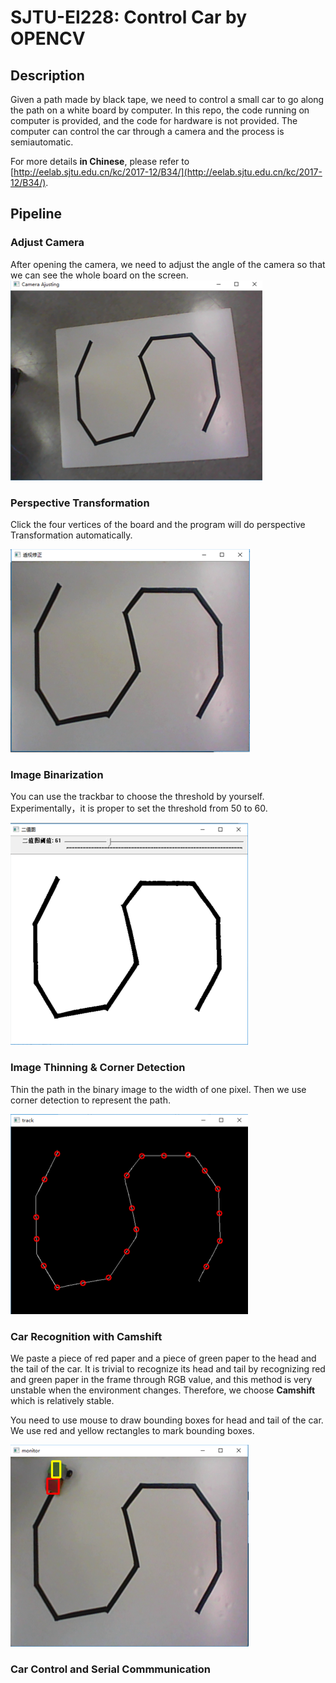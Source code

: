 # SJTU-EI228: Control Car by OPENCV
## Description
Given a path made by black tape, we need to control a small car to go along the path on a white board by computer. In this repo, the code running on computer is provided, and the code for hardware is not provided. The computer can control the car through a camera and the process is semiautomatic.  

For more details **in Chinese**, please refer to [http://eelab.sjtu.edu.cn/kc/2017-12/B34/](http://eelab.sjtu.edu.cn/kc/2017-12/B34/).

## Pipeline

### Adjust Camera

After opening the camera, we need to adjust the angle of the camera so that we can see the whole board on the screen.
![1](./img/1.png)

### Perspective Transformation

Click the four vertices of the board and the program will do perspective Transformation automatically.

![2](./img/2.png)

### Image Binarization

You can use the trackbar to choose the threshold by yourself. Experimentally，it is proper to set the threshold from 50 to 60.

![3](./img/3.png)

### Image Thinning & Corner Detection

Thin the path in the binary image to the width of one pixel. Then we use corner detection to represent the path.

![4](./img/4.png)

### Car Recognition with Camshift

We paste a piece of red paper and a piece of green paper to the head and the tail of the car. It is trivial to recognize its head and tail by recognizing red and green paper in the frame through RGB value, and this method is very unstable when the environment changes. Therefore, we choose **Camshift** which is relatively stable.

You need to use mouse to draw bounding boxes for head and tail of the car. We use red and yellow rectangles to mark bounding boxes.

![5](./img/5.png)

### Car Control and Serial Commmunication

